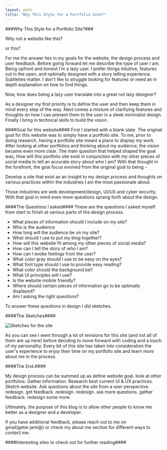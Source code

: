 ```yaml
---
layout: post
title: "Why This Style for a Portfolio Site?"
---
```

###Why This Style for a Portfolio Site?###

Why not a website like this?  

or this? 

For me the answer lies in my goals for the website, the design process and user feedback. Before going forward let me describe the type of user I am. Being upfront and honest I'm a lazy user. I prefer things intuitive, features out in the open, and optimally designed with a story telling experience. Subtleties matter. I don't like to struggle looking for features or need an in depth explanation on how to find things. 

Now, how does being a lazy user translate into a great not lazy designer? 

As a designer my first priority is to define the user and then keep them in mind every step of the way. Next comes a mixture of clarifying features and thoughts on how I can present them to the user in a sleek minimalist design. Finally I bring in technical skills to build the vision.  

####Goal for this website####
First I started with a blank slate. The original goal for this website was to simply have a portfolio site. To me, prior to doing research, having a portfolio site meant a place to display my work. After looking at other portfolios and thinking about my audience, the vision became even more clear. The main question that helped shaped the goal was, How will this portfolio site exist in conjunction with my other pieces of social media to tell an accurate story about who I am? With that thought in the forefront, the goal focus evolved from the original goal to being -

Develop a site that exist as an insight to my design process and thoughts on various practices within the industries I am the most passionate about.  

Those industries are web development/design, UI/UX and cyber security. With that goal in mind even more questions sprang forth about the design. 


####The Questions I asked####
These are the questions I asked myself from start to finish at various parts of the design process. 

* What pieces of information should I include on my site?
* Who is the audience
* How long will the audience be on my site?
* What should I use to put my blog together? 
* How will this website fit among my other pieces of social media?
* How can I tell the story of who I am?
* How can I evoke feelings from the user?
* What color gray should I use to be easy on the eyes?
* What font type should I use to provide easy reading?
* What color should the background be? 
* What UI principles will I use?
* Is the website mobile friendly?
* Where should certain pieces of information go to be optimally displayed?
* Am I asking the right questions? 

To answer these questions in design I did sketches. 

####The Sketches####

![Sketches for the site](/images/wireframesketeches.png)

As you can see I went through a lot of revisions for this site (and not all of them are up here) before deciding to move forward with coding and a touch of my personality. Every bit of this site has taken into consideration the user's experience to enjoy their time on my portfolio site and learn more about me in the process. 


####The End.####

My design process can be summed up as define website goal. look at other portfolios. Gather information. Research best current UI & UX practices. Sketch website. Ask questions about the site from a user perspective. redesign. get feedback. redesign. redesign. ask more questions. gather feedback. redesign some more.

Ultimately, the purpose of this blog is to allow other people to know me better as a designer and a developer. 

If you have additional feedback, please reach out to me on gmail(geter.jami@) or check my about me section for different ways to contact me.

####Interesting sites to check out for further reading####




